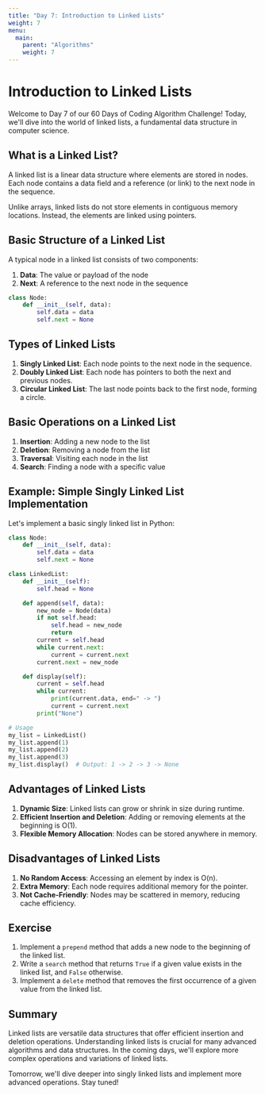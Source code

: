 ```yaml
---
title: "Day 7: Introduction to Linked Lists"
weight: 7
menu:
  main:
    parent: "Algorithms"
    weight: 7
---
```


# Introduction to Linked Lists

Welcome to Day 7 of our 60 Days of Coding Algorithm Challenge! Today, we'll dive into the world of linked lists, a fundamental data structure in computer science.

## What is a Linked List?

A linked list is a linear data structure where elements are stored in nodes. Each node contains a data field and a reference (or link) to the next node in the sequence.

Unlike arrays, linked lists do not store elements in contiguous memory locations. Instead, the elements are linked using pointers.

## Basic Structure of a Linked List

A typical node in a linked list consists of two components:
1. **Data**: The value or payload of the node
2. **Next**: A reference to the next node in the sequence

```python
class Node:
    def __init__(self, data):
        self.data = data
        self.next = None
```

## Types of Linked Lists

1. **Singly Linked List**: Each node points to the next node in the sequence.
2. **Doubly Linked List**: Each node has pointers to both the next and previous nodes.
3. **Circular Linked List**: The last node points back to the first node, forming a circle.

## Basic Operations on a Linked List

1. **Insertion**: Adding a new node to the list
2. **Deletion**: Removing a node from the list
3. **Traversal**: Visiting each node in the list
4. **Search**: Finding a node with a specific value

## Example: Simple Singly Linked List Implementation

Let's implement a basic singly linked list in Python:

```python
class Node:
    def __init__(self, data):
        self.data = data
        self.next = None

class LinkedList:
    def __init__(self):
        self.head = None

    def append(self, data):
        new_node = Node(data)
        if not self.head:
            self.head = new_node
            return
        current = self.head
        while current.next:
            current = current.next
        current.next = new_node

    def display(self):
        current = self.head
        while current:
            print(current.data, end=" -> ")
            current = current.next
        print("None")

# Usage
my_list = LinkedList()
my_list.append(1)
my_list.append(2)
my_list.append(3)
my_list.display()  # Output: 1 -> 2 -> 3 -> None
```

## Advantages of Linked Lists

1. **Dynamic Size**: Linked lists can grow or shrink in size during runtime.
2. **Efficient Insertion and Deletion**: Adding or removing elements at the beginning is O(1).
3. **Flexible Memory Allocation**: Nodes can be stored anywhere in memory.

## Disadvantages of Linked Lists

1. **No Random Access**: Accessing an element by index is O(n).
2. **Extra Memory**: Each node requires additional memory for the pointer.
3. **Not Cache-Friendly**: Nodes may be scattered in memory, reducing cache efficiency.

## Exercise

1. Implement a `prepend` method that adds a new node to the beginning of the linked list.
2. Write a `search` method that returns `True` if a given value exists in the linked list, and `False` otherwise.
3. Implement a `delete` method that removes the first occurrence of a given value from the linked list.

## Summary

Linked lists are versatile data structures that offer efficient insertion and deletion operations. Understanding linked lists is crucial for many advanced algorithms and data structures. In the coming days, we'll explore more complex operations and variations of linked lists.

Tomorrow, we'll dive deeper into singly linked lists and implement more advanced operations. Stay tuned!